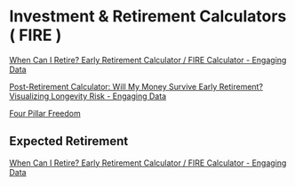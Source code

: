 
# Investment & Retirement Calculators ( FIRE )
[When Can I Retire? Early Retirement Calculator / FIRE Calculator - Engaging Data](https://engaging-data.com/fire-calculator/)

[Post-Retirement Calculator: Will My Money Survive Early Retirement? Visualizing Longevity Risk - Engaging Data](https://engaging-data.com/will-money-last-retire-early/)

[Four Pillar Freedom](https://fourpillarfreedom.com/)


## Expected Retirement
[When Can I Retire? Early Retirement Calculator / FIRE Calculator - Engaging Data](https://engaging-data.com/fire-calculator/?age=32&initsav=100000&spend=18369&initinc=39660&wr=4&ir=3&retspend=22000&stockpct=80&fixpct=18&cashpct=2&graph=fix&secgraph=0&stockrtn=20&bondrtn=10&MCstockrtn=8.1&MCbondrtn=2.4&tax=7&income=0&incstart=50&incend=70&expense=0&expstart=50&expend=70)